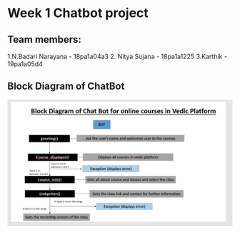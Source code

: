 # Week 1 Chatbot project

## Team members:
1.N.Badari Narayana - 18pa1a04a3
2. Nitya Sujana - 18pa1a1225
3.Karthik - 19pa1a05d4



## Block Diagram of ChatBot
![Block Diagram of the Chat Bot](https://github.com/Nityak25/Course/blob/main/block.png?raw=true)
